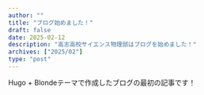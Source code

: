 ```yaml
---
author: ""
title: "ブログ始めました！"
draft: false
date: 2025-02-12
description: "高志高校サイエンス物理部はブログを始めました！"
archives: ["2025/02"]
type: "post"
---
```


Hugo + Blondeテーマで作成したブログの最初の記事です！
